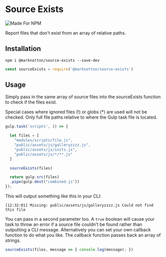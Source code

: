 # Source Exists

![Made For NPM](https://img.shields.io/badge/Made%20for-NPM-orange.svg)

Report files that don't exist from an array of relative paths.

## Installation
```
npm i @marknotton/source-exists --save-dev
```
```js
const sourceExists = require('@marknotton/source-exists')
```

## Usage

Simply pass in the same array of source files into the sourceExists function to check if the files exist.

Special cases where ignored files (!) or globs (*) are used will not be checked. Only full file paths relative to where the Gulp task file is located.  

```js
gulp.task('scripts', () => {

  let files = [
    "modules/scripts/file.js",
    "public/assets/js/galleryzzzz.js",
    "public/assets/js/inits.js",
    "public/assets/js/*/**.js"
  ]

  sourceExists(files)

  return gulp.src(files)
  .pipe(gulp.dest("combined.js"))
});
```
This will output something like this in your CLI:

`[12:32:01] Missing: public/assets/js/galleryzzzz.js Could not find this file`

You can pass in a second parameter too. A `true` boolean will cause your task to throw an error if a source file couldn't be found rather than outputting a CLI message.
Alternatively you can set your own callback function to do what you like. The callback function passes back an array of strings.  

```js
sourceExists(files, message => { console.log(message); })
```
